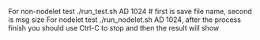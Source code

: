 For non-nodelet test ./run_test.sh AD 1024 # first is save file name, second is msg size
For nodelet test ./run_nodelet.sh AD 1024, after the process finish you should use Ctrl-C to stop and then the result will show
